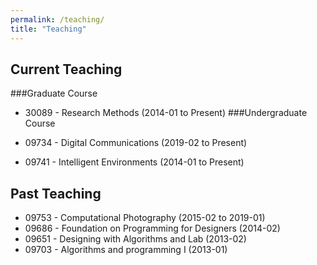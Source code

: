 ```yaml
---
permalink: /teaching/
title: "Teaching"
---
```

## Current Teaching
###Graduate Course
- 30089 - Research Methods                              (2014-01 to Present)
###Undergraduate Course

- 09734 - Digital Communications                        (2019-02 to Present)
- 09741 - Intelligent Environments                      (2014-01 to Present)

## Past Teaching
- 09753 - Computational Photography                     (2015-02 to 2019-01)
- 09686 - Foundation on Programming for Designers 	    (2014-02)
- 09651 - Designing with Algorithms and Lab			    (2013-02)
- 09703 - Algorithms and programming I 	                (2013-01)

